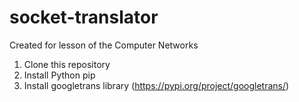 # socket-translator
Created for lesson of the Computer Networks

1) Clone this repository
2) Install Python pip
3) Install googletrans library (https://pypi.org/project/googletrans/)
